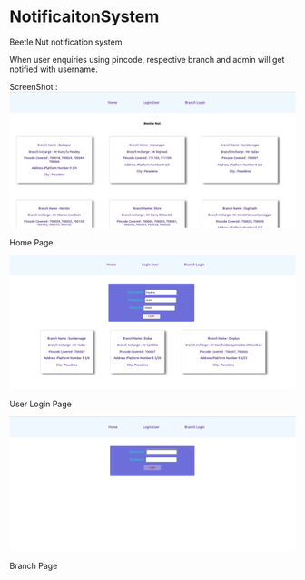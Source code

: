 # NotificaitonSystem

Beetle Nut notification system

When user enquiries using pincode, respective branch and admin will get notified with username. 

ScreenShot :
<img src="https://github.com/pavithra-npavi/NotificaitonSystem/blob/main/frontend/public/HomePage.png?raw=true" alt="homepage"/>
<p style="textalign:center">Home Page</p>
<img  src="https://github.com/pavithra-npavi/NotificaitonSystem/blob/main/frontend/public/UserPage.png?raw=true" alt="userpage"/>
<p style="textalign:center">User Login Page</p>
<img src="https://github.com/pavithra-npavi/NotificaitonSystem/blob/main/frontend/public/Branch%20.png?raw=true" alt="Branchpage"/>
<p style="textalign:center">Branch Page</p>
